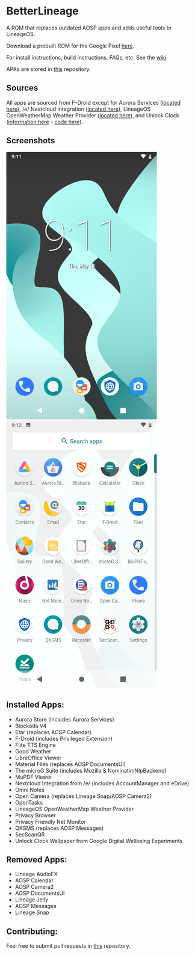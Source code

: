 # BetterLineage

A ROM that replaces outdated AOSP apps and adds useful tools to LineageOS.

Download a prebuilt ROM for the Google Pixel [here](https://www.androidfilehost.com/?w=files&flid=302083).

For install instructions, build instructions, FAQs, etc. See the [wiki](http://wiki.betterlineage.com)

APKs are stored in [this](https://github.com/BetterLineage/android_prebuilts_prebuiltapks) repository.

## Sources

All apps are sourced from F-Droid except for Aurora Services ([located here](https://gitlab.com/AuroraOSS/AuroraServices/-/releases)), /e/ Nextcloud integration ([located here](https://gitlab.e.foundation/e/os/android_prebuilts_prebuiltapks/-/tree/master/)), LineageOS OpenWeatherMap Weather Provider ([located here](https://download.lineageos.org/extras)), and Unlock Clock ([information here](https://experiments.withgoogle.com/unlock-clock) - [code here](https://github.com/BetterLineage/digital-wellbeing-experiments-toolkit/tree/master/liveWallpaper/data-livewallpaper)).

## Screenshots

<img src="https://raw.githubusercontent.com/BetterLineage/BetterLineage/master/screenshots/1.png" alt="Default home screen" width="400" />&nbsp;&nbsp;&nbsp;&nbsp;&nbsp;&nbsp;&nbsp;&nbsp;&nbsp;&nbsp;<img src="https://raw.githubusercontent.com/BetterLineage/BetterLineage/master/screenshots/2.png" alt="Default apps" width="400" />

## Installed Apps:

* Aurora Store (includes Aurora Services)
* Blockada V4
* Etar (replaces AOSP Calendar)
* F-Droid (includes Privileged Extension)
* Flite TTS Engine
* Good Weather
* LibreOffice Viewer
* Material Files (replaces AOSP DocumentsUI)
* The microG Suite (includes Mozilla & NominatimNlpBackend)
* MuPDF Viewer
* Nextcloud Integration from /e/ (includes AccountManager and eDrive)
* Omni Notes
* Open Camera (replaces Lineage Snap/AOSP Camera2)
* OpenTasks
* LineageOS OpenWeatherMap Weather Provider
* Privacy Browser
* Privacy Friendly Net Monitor
* QKSMS (replaces AOSP Messages)
* SecScanQR
* Unlock Clock Wallpaper from Google Digital Wellbeing Experiments

## Removed Apps:

* Lineage AudioFX
* AOSP Calendar
* AOSP Camera2
* AOSP DocumentsUI
* Lineage Jelly
* AOSP Messages
* Lineage Snap

## Contributing:

Feel free to submit pull requests in [this](https://github.com/BetterLineage/android_prebuilts_prebuiltapks) repository.
